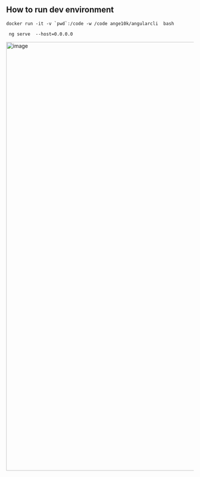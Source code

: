 ## How to run dev environment
  ```docker run -it -v `pwd`:/code -w /code ange10k/angularcli  bash ```
 

``` ng serve  --host=0.0.0.0```

<img width="1149" alt="image" src="https://user-images.githubusercontent.com/55437881/222406040-de65277d-ee15-4be5-9400-15f541b9508f.png">



